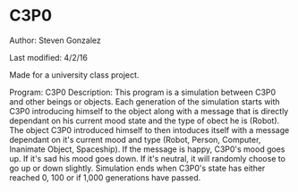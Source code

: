 # C3P0

Author: Steven Gonzalez

Last modified: 4/2/16

Made for a university class project.

Program: C3P0
Description: This program is a simulation between C3P0 and other beings or objects. Each generation of the simulation starts with C3P0 introducing himself to the object along with a message that is directly dependant on his current mood state and the type of obect he is (Robot). The object C3P0 introduced himself to then intoduces itself with a message dependant on it's current mood and type (Robot, Person, Computer, Inanimate Object, Spaceship). If the message is happy, C3P0's mood goes up. If it's sad his mood goes down. If it's neutral, it will randomly choose to go up or down slightly. Simulation ends when C3P0's state has either reached 0, 100 or if 1,000 generations have passed.
